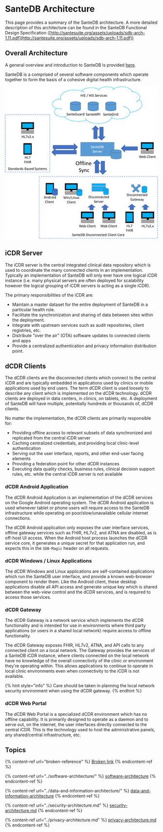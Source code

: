 # SanteDB Architecture

This page provides a summary of the SanteDB architecture. A more detailed description of this architecture can be found in the SanteDB Functional Design Specification ([http://santesuite.org/assets/uploads/sdb-arch-1.11.pdf](http://santesuite.org/assets/uploads/sdb-arch-1.11.pdf))

## Overall Architecture

A general overview and introduction to SanteDB is provided [here](../../product-overview/santesuite-products/santedb/santedb-solutions.md).&#x20;

SanteDB is a comprised of several software components which operate together to form the basis of a cohesive digital health infrastructure.&#x20;

![](<../../.gitbook/assets/image (671).png>)

## iCDR Server

The iCDR server is the central integrated clinical data repository which is used to coordinate the many connected clients in an implementation. Typically an implementation of SanteDB will only ever have one logical iCDR instance (i.e. many physical servers are often deployed for scalability however the logical grouping of iCDR servers is acting as a single iCDR).

The primary responsibilities of the iCDR are:

* Maintain a master dataset for the entire deployment of SanteDB in a particular health role.
* Facilitate the synchronization and sharing of data between sites within the deployment.
* Integrate with upstream services such as audit repositories, client registries, etc.
* Distribute "over the air" (OTA) software updates to connected clients and apps
* Provide a centralized authentication and privacy information distribution point.

## dCDR Clients

The dCDR clients are the disconnected clients which connect to the central iCDR and are typically embedded in applications used by clinics or mobile applications used by end users. The term dCDR client is used loosely to describe any client which is implemented on the dCDR technology. dCDR clients are deployed in data centers, in clinics, on tablets, etc. A deployment of SanteDB will have multiple, potentially hundreds or thousands of, dCDR clients.

No matter the implementation, the dCDR clients are primarily responsible for:

* Providing offline access to relevant subsets of data synchronized and replicated from the central iCDR server
* Caching centralized credentials, and providing local clinic-level authentication
* Serving out the user interface, reports, and other end-user facing elements
* Providing a federation point for other dCDR instances
* Executing data quality checks, business rules, clinical decision support rules, etc. while the central iCDR server is not available

### dCDR Android Application

The dCDR Android Application is an implementation of the dCDR services on the Google Android operating system. The dCDR Android application is used whenever tablet or phone users will require access to the SanteDB infrastructure while operating on poor/slow/unavailable cellular internet connections.

The dCDR Android application only exposes the user interface services, offline gateway services such as FHIR, HL7v2, and ATNA are disabled, as is off-host UI access. When the Android host process launches the dCDR service core, it generates a unique secret for that application run, and expects this in the `SDB-Magic` header on all requests.

### dCDR Windows / Linux Applications

The dCDR Windows and Linux applications are self-contained applications which run the SanteDB user interface, and provide a known web-browser component to render them. Like the Android client, these desktop applications disable all API access and generate unique key which is shared between the web-view control and the dCDR services, and is required to access those services.

### dCDR Gateway

The dCDR Gateway is a network service which implements the dCDR functionality and is intended for use in environments where third party applications (or users in a shared local network) require access to offline functionality.&#x20;

The dCDR Gateway exposes FHIR, HL7v2, ATNA, and API calls to any connected client on a local network. The Gateway provides the services of a SanteDB iCDR instance, where clients connected on the local network have no knowledge of the overall connectivity of the clinic or environment they're operating within. This allows applications to continue to operate in local clinic environments even when connectivity to the iCDR is not available.&#x20;

{% hint style="info" %}
Care should be taken in planning the local network security environment when using the dCDR gateway.
{% endhint %}

### dCDR Web Portal

The dCDR Web Portal is a specialized dCDR environment which has no offline capability. It is primarily designed to operate as a daemon and to serve out, on the internet, the user interfaces directly connected to the central iCDR. This is the technology used to host the administrative panels, any shared/central infrastructure, etc.

## Topics

{% content-ref url="broken-reference" %}
[Broken link](broken-reference)
{% endcontent-ref %}

{% content-ref url="../software-architecture/" %}
[software-architecture](../software-architecture/)
{% endcontent-ref %}

{% content-ref url="../data-and-information-architecture/" %}
[data-and-information-architecture](../data-and-information-architecture/)
{% endcontent-ref %}

{% content-ref url="../security-architecture.md" %}
[security-architecture.md](../security-architecture.md)
{% endcontent-ref %}

{% content-ref url="../privacy-architecture.md" %}
[privacy-architecture.md](../privacy-architecture.md)
{% endcontent-ref %}
